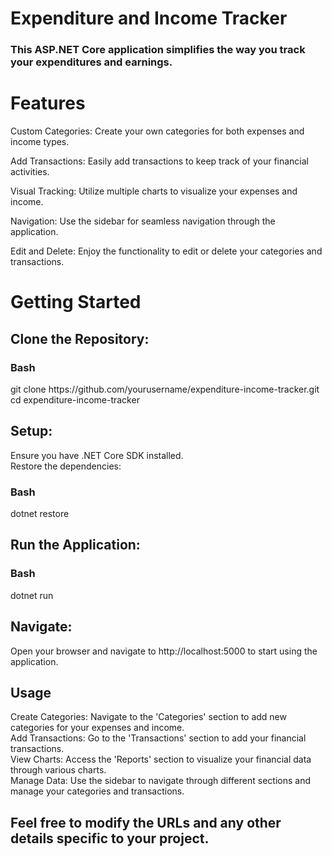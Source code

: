 <h1>Expenditure and Income Tracker</h1>
<h3>This ASP.NET Core application simplifies the way you track your expenditures and earnings.<h3>



<h1>Features</h1>
<p>Custom Categories: Create your own categories for both expenses and income types.</p>
<p>Add Transactions: Easily add transactions to keep track of your financial activities.</p>
<p>Visual Tracking: Utilize multiple charts to visualize your expenses and income.</p>
<p>Navigation: Use the sidebar for seamless navigation through the application.</p>
<p>Edit and Delete: Enjoy the functionality to edit or delete your categories and transactions.</p>

<h1>Getting Started</h1>
<h2>Clone the Repository:</h2>

<p>
<h3>Bash<br></h3>
git clone https://github.com/yourusername/expenditure-income-tracker.git<br>
cd expenditure-income-tracker<br>
</p>
<h2>Setup:</h2>
<p>
  
Ensure you have .NET Core SDK installed.<br>
Restore the dependencies:<br>
<h3>Bash<br></h3>

dotnet restore<br>
</p>
<h2>Run the Application:<br></h2>

<p>
  <h3>Bash</h3>

dotnet run<br>
<h2>Navigate:<br></h2>
</p>
<p>Open your browser and navigate to http://localhost:5000 to start using the application.</p>
<h2>Usage</h2>
<p>
Create Categories: Navigate to the 'Categories' section to add new categories for your expenses and income.<br>
Add Transactions: Go to the 'Transactions' section to add your financial transactions.<br>
View Charts: Access the 'Reports' section to visualize your financial data through various charts.<br>
Manage Data: Use the sidebar to navigate through different sections and manage your categories and transactions.<br>
</p>



<h2>Feel free to modify the URLs and any other details specific to your project.<br></h2>
